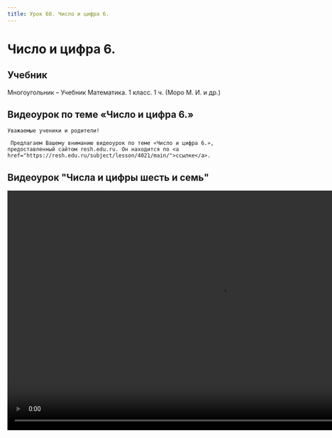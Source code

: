 ```yaml
---
title: Урок 68. Число и цифра 6.
---
```


# Число и цифра 6.

## Учебник

Многоугольник – Учебник Математика. 1 класс. 1 ч. (Моро М. И. и др.)

## Видеоурок по теме «Число и цифра 6.»

<p>
	Уважаемые ученики и родители!  
</p>
<p>
	 Предлагаем Вашему вниманию видеоурок по теме «Число и цифра 6.», предоставленный сайтом resh.edu.ru. Он находится по <a href="https://resh.edu.ru/subject/lesson/4021/main/">ссылке</a>.
</p>

## Видеоурок	"Числа и цифры шесть и семь"


<video width="960" height="540" controls>
  <source src="https://vod-progressive.akamaized.net/exp=1667466164~acl=%2Fvimeo-prod-skyfire-std-us%2F01%2F504%2F23%2F577523926%2F2727870033.mp4~hmac=5f8b7ba7db49b314651c12d2d185b6f26844ae15bd1032c87f1b351a889525d2/vimeo-prod-skyfire-std-us/01/504/23/577523926/2727870033.mp4" type="video/mp4">
Your browser does not support the video tag.
</video>
